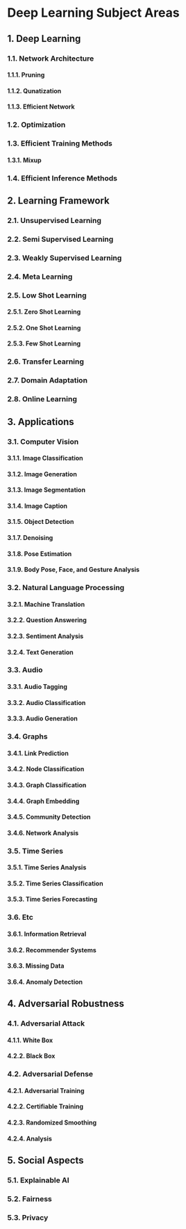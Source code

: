 # Deep Learning Subject Areas

## 1. Deep Learning

### 1.1. Network Architecture
#### 1.1.1. Pruning
#### 1.1.2. Qunatization
#### 1.1.3. Efficient Network
### 1.2. Optimization
### 1.3. Efficient Training Methods
#### 1.3.1. Mixup
### 1.4. Efficient Inference Methods

## 2. Learning Framework

### 2.1. Unsupervised Learning
### 2.2. Semi Supervised Learning
### 2.3. Weakly Supervised Learning
### 2.4. Meta Learning
### 2.5. Low Shot Learning
#### 2.5.1. Zero Shot Learning
#### 2.5.2. One Shot Learning
#### 2.5.3. Few Shot Learning
### 2.6. Transfer Learning
### 2.7. Domain Adaptation
### 2.8. Online Learning

## 3. Applications

### 3.1. Computer Vision
#### 3.1.1. Image Classification
#### 3.1.2. Image Generation
#### 3.1.3. Image Segmentation
#### 3.1.4. Image Caption
#### 3.1.5. Object Detection
#### 3.1.7. Denoising
#### 3.1.8. Pose Estimation
#### 3.1.9. Body Pose, Face, and Gesture Analysis

### 3.2. Natural Language Processing
#### 3.2.1. Machine Translation
#### 3.2.2. Question Answering
#### 3.2.3. Sentiment Analysis
#### 3.2.4. Text Generation

### 3.3. Audio
#### 3.3.1. Audio Tagging
#### 3.3.2. Audio Classification
#### 3.3.3. Audio Generation

### 3.4. Graphs
#### 3.4.1. Link Prediction
#### 3.4.2. Node Classification
#### 3.4.3. Graph Classification
#### 3.4.4. Graph Embedding
#### 3.4.5. Community Detection
#### 3.4.6. Network Analysis

### 3.5. Time Series
#### 3.5.1. Time Series Analysis
#### 3.5.2. Time Series Classification
#### 3.5.3. Time Series Forecasting

### 3.6. Etc
#### 3.6.1. Information Retrieval
#### 3.6.2. Recommender Systems
#### 3.6.3. Missing Data
#### 3.6.4. Anomaly Detection


## 4. Adversarial Robustness
### 4.1. Adversarial Attack
#### 4.1.1. White Box
#### 4.2.2. Black Box
### 4.2. Adversarial Defense
#### 4.2.1. Adversarial Training
#### 4.2.2. Certifiable Training
#### 4.2.3. Randomized Smoothing
#### 4.2.4. Analysis

## 5. Social Aspects

### 5.1. Explainable AI

### 5.2. Fairness

### 5.3. Privacy
